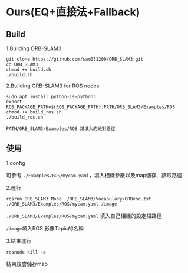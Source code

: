 Ours(EQ+直接法+Fallback)
===

Build
---

1.Building ORB-SLAM3

    git clone https://github.com/sam051200/ORB_SLAM3.git 
	cd ORB_SLAM3 
	chmod +x build.sh 
	./build.sh 
2.Building ORB-SLAM3 for ROS nodes 

    sudo apt install python-is-python3 
  	export ROS_PACKAGE_PATH=${ROS_PACKAGE_PATH}:PATH/ORB_SLAM3/Examples/ROS 
	chmod +x build_ros.sh 
   	./build_ros.sh
`PATH/ORB_SLAM3/Examples/ROS 請填入的絕對路徑`

使用
---
1.config

可參考 `./Examples/ROS/mycam.yaml`，填入相機參數以及map儲存、讀取路徑

2.運行

	rosrun ORB_SLAM3 Mono ./ORB_SLAM3/Vocabulary/ORBvoc.txt ./ORB_SLAM3/Examples/ROS/mycam.yaml /image
`./ORB_SLAM3/Examples/ROS/mycam.yaml` 填入自己相機的設定檔路徑

`/image`填入ROS 影像Topic的名稱

3.結束運行

	rosnode kill -a
	
結束後會儲存map



   
